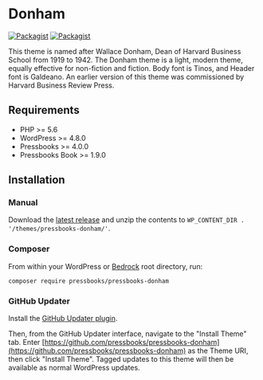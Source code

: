 # Donham

[![Packagist](https://img.shields.io/packagist/l/pressbooks/pressbooks-donham.svg)](https://packagist.org/packages/pressbooks/pressbooks-donham) [![Packagist](https://img.shields.io/packagist/v/pressbooks/pressbooks-donham.svg)](https://packagist.org/packages/pressbooks/pressbooks-donham)

This theme is named after Wallace Donham, Dean of Harvard Business School from 1919 to 1942. The Donham theme is a light, modern theme, equally effective for non-fiction and fiction. Body font is Tinos, and Header font is Galdeano. An earlier version of this theme was commissioned by Harvard Business Review Press.

## Requirements

* PHP >= 5.6
* WordPress >= 4.8.0
* Pressbooks >= 4.0.0
* Pressbooks Book >= 1.9.0

## Installation

### Manual

Download the [latest release](https://github.com/pressbooks/pressbooks-donham/releases/latest/) and unzip the contents to `WP_CONTENT_DIR . '/themes/pressbooks-donham/'`.

### Composer

From within your WordPress or [Bedrock](https://roots.io/bedrock/) root directory, run:

```
composer require pressbooks/pressbooks-donham
```

### GitHub Updater

Install the [GitHub Updater plugin](https://github.com/afragen/github-updater).

Then, from the GitHub Updater interface, navigate to the "Install Theme" tab. Enter [https://github.com/pressbooks/pressbooks-donham](https://github.com/pressbooks/pressbooks-donham) as the Theme URI, then click "Install Theme". Tagged updates to this theme will then be available as normal WordPress updates.
